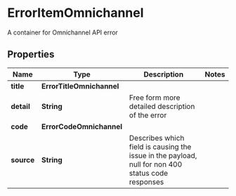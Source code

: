 

# ErrorItemOmnichannel

A container for Omnichannel API error

## Properties

| Name | Type | Description | Notes |
|------------ | ------------- | ------------- | -------------|
|**title** | **ErrorTitleOmnichannel** |  |  |
|**detail** | **String** | Free form more detailed description of the error |  |
|**code** | **ErrorCodeOmnichannel** |  |  |
|**source** | **String** | Describes which field is causing the issue in the payload, null for non 400 status code responses |  |



